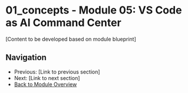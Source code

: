 # 01_concepts - Module 05: VS Code as AI Command Center

[Content to be developed based on module blueprint]

## Navigation
- Previous: [Link to previous section]
- Next: [Link to next section]
- [Back to Module Overview](README.md)
